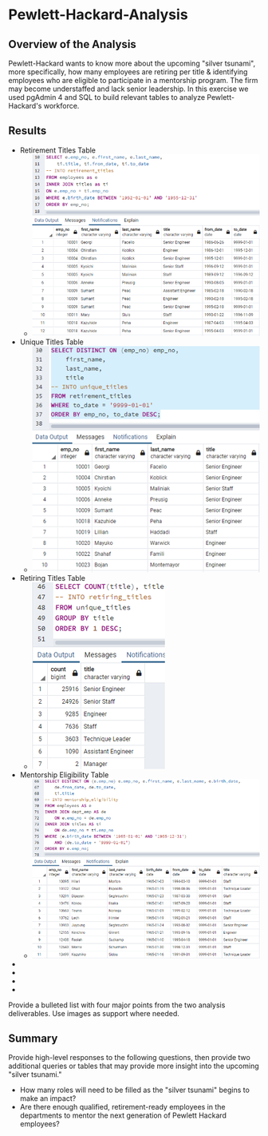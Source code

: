 # Pewlett-Hackard-Analysis

## Overview of the Analysis
Pewlett-Hackard wants to know more about the upcoming "silver tsunami", more specifically, how many employees are retiring per title & identifying employees who are eligible to participate in a mentorship program. The firm may become understaffed and lack senior leadership. In this exercise we used pgAdmin 4 and SQL to build relevant tables to analyze Pewlett-Hackard's workforce.

## Results
- Retirement Titles Table
  - ![retirement_titles](Resources/retirement_titles.png)
- Unique Titles Table
  - ![unique_titles](Resources/unique_titles.png)
- Retiring Titles Table
  - ![retiring_titles](Resources/retiring_titles.png)
- Mentorship Eligibility Table
  - ![mentorship_eligibility](Resources/mentorship_eligibility.png)
- 
- 
- 
- 

Provide a bulleted list with four major points from the two analysis deliverables. Use images as support where needed.

## Summary
Provide high-level responses to the following questions, then provide two additional queries or tables that may provide more insight 
into the upcoming "silver tsunami."

- How many roles will need to be filled as the "silver tsunami" begins to make an impact?
- Are there enough qualified, retirement-ready employees in the departments to mentor the next generation of Pewlett Hackard employees?
